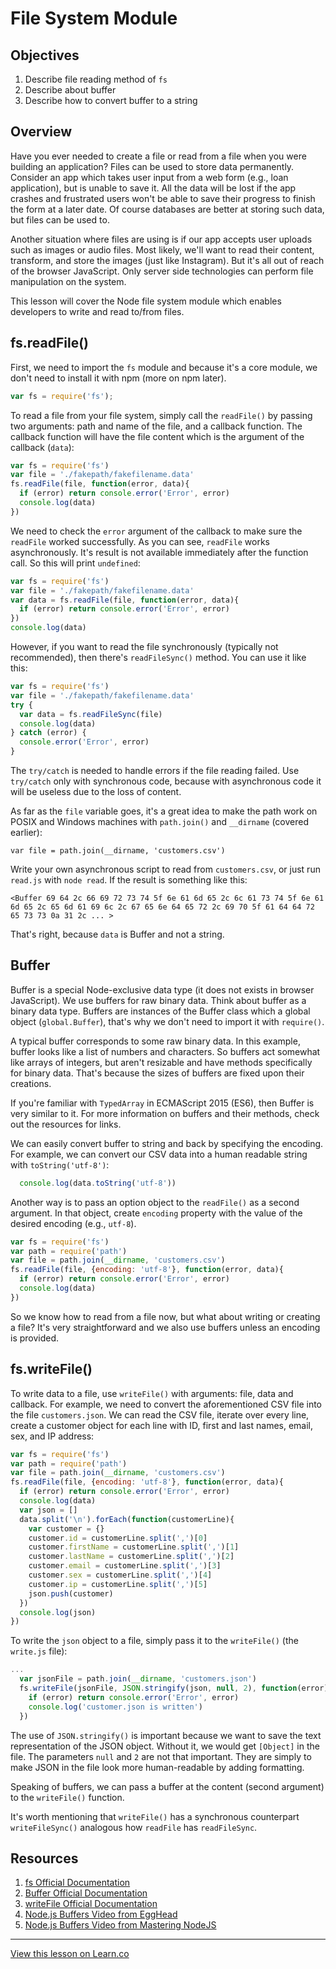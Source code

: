 # File System Module

## Objectives

1. Describe file reading method of `fs`
1. Describe about buffer
1. Describe how to convert buffer to a string

## Overview

Have you ever needed to create a file or read from a file when you were building an application? Files can be used to store data permanently. Consider an app which takes user input from a web form (e.g., loan application), but is unable to save it. All the data will be lost if the app crashes and frustrated users won't be able to save their progress to finish the form at a later date. Of course databases are better at storing such data, but files can be used to. 

Another situation where files are using is if our app accepts user uploads such as images or audio files. Most likely, we'll want to read their content, transform, and store the images (just like Instagram). But it's all out of reach of the browser JavaScript. Only server side technologies can perform file manipulation on the system.

This lesson will cover the Node file system module which enables developers to write and read to/from files.

## fs.readFile()

First, we need to import the `fs` module and because it's a core module, we don't need to install it with npm (more on npm later).

```js
var fs = require('fs');
```

To read a file from your file system, simply call the `readFile()` by passing two arguments: path and name of the file, and a callback function. The callback function will have the file content which is the argument of the callback (`data`):

```js
var fs = require('fs')
var file = './fakepath/fakefilename.data'
fs.readFile(file, function(error, data){
  if (error) return console.error('Error', error)
  console.log(data)
})
```

We need to check the `error` argument of the callback to make sure the `readFile` worked successfully. As you can see, `readFile` works asynchronously. It's result is not available immediately after the function call. So this will print `undefined`:

```js
var fs = require('fs')
var file = './fakepath/fakefilename.data'
var data = fs.readFile(file, function(error, data){
  if (error) return console.error('Error', error)
})
console.log(data)
```

However, if you want to read the file synchronously (typically not recommended), then there's `readFileSync()` method. You can use it like this:

```js
var fs = require('fs')
var file = './fakepath/fakefilename.data'
try {
  var data = fs.readFileSync(file)
  console.log(data)
} catch (error) {
  console.error('Error', error)
}
```

The `try/catch` is needed to handle errors if the file reading failed. Use `try/catch` only with synchronous code, because with asynchronous code it will be useless due to the loss of content.

As far as the `file` variable goes, it's a great idea to make the path work on POSIX and Windows machines with `path.join()` and `__dirname` (covered earlier):

```
var file = path.join(__dirname, 'customers.csv')
```

Write your own asynchronous script to read from `customers.csv`, or just run `read.js` with `node read`. If the result is something like this:

```
<Buffer 69 64 2c 66 69 72 73 74 5f 6e 61 6d 65 2c 6c 61 73 74 5f 6e 61 6d 65 2c 65 6d 61 69 6c 2c 67 65 6e 64 65 72 2c 69 70 5f 61 64 64 72 65 73 73 0a 31 2c ... >
```

That's right, because `data` is Buffer and not a string.

## Buffer

Buffer is a special Node-exclusive data type (it does not exists in browser JavaScript). We use buffers for raw binary data. Think about buffer as a binary data type. Buffers are instances of the Buffer class which a global object (`global.Buffer`), that's why we don't need to import it with `require()`. 

A typical buffer corresponds to some raw binary data. In this example, buffer looks like a list of numbers and characters. So buffers act somewhat like arrays of integers, but aren't resizable and have methods specifically for binary data. That's because the sizes of buffers are fixed upon their creations. 

If you're familiar with `TypedArray` in ECMAScript 2015 (ES6), then Buffer is very similar to it. For more information on buffers and their methods, check out the resources for links.

We can easily convert buffer to string and back by specifying the encoding. For example, we can convert our CSV data into a human readable string with `toString('utf-8')`:

```js
  console.log(data.toString('utf-8'))
```

Another way is to pass an option object to the `readFile()` as a second argument. In that object, create `encoding` property with the value of the desired encoding (e.g., `utf-8`).

```js
var fs = require('fs')
var path = require('path')
var file = path.join(__dirname, 'customers.csv')
fs.readFile(file, {encoding: 'utf-8'}, function(error, data){
  if (error) return console.error('Error', error)
  console.log(data)
})
```

So we know how to read from a file now, but what about writing or creating a file? It's very straightforward and we also use buffers unless an encoding is provided.

## fs.writeFile()

To write data to a file, use `writeFile()` with arguments: file, data and callback. For example, we need to convert the aforementioned CSV file into the file `customers.json`. We can read the CSV file, iterate over every line, create a customer object for each line with ID, first and last names, email, sex, and IP address:

```js
var fs = require('fs')
var path = require('path')
var file = path.join(__dirname, 'customers.csv')
fs.readFile(file, {encoding: 'utf-8'}, function(error, data){
  if (error) return console.error('Error', error)
  console.log(data)
  var json = []
  data.split('\n').forEach(function(customerLine){
    var customer = {}
    customer.id = customerLine.split(',')[0]
    customer.firstName = customerLine.split(',')[1]
    customer.lastName = customerLine.split(',')[2]
    customer.email = customerLine.split(',')[3]
    customer.sex = customerLine.split(',')[4]
    customer.ip = customerLine.split(',')[5]
    json.push(customer)
  })
  console.log(json)
})
```

To write the `json` object to a file, simply pass it to the `writeFile()` (the `write.js` file):

```js
...
  var jsonFile = path.join(__dirname, 'customers.json')
  fs.writeFile(jsonFile, JSON.stringify(json, null, 2), function(error){
    if (error) return console.error('Error', error)
    console.log('customer.json is written')
  })
```


The use of  `JSON.stringify()` is important because we want to save the text representation of the JSON object. Without it, we would get `[Object]` in the file. The parameters `null` and `2` are not that important. They are simply to make JSON in the file look more human-readable by adding formatting.

Speaking of buffers, we can pass a buffer at the content (second argument) to the `writeFile()` function.

It's worth mentioning that `writeFile()` has a synchronous counterpart `writeFileSync()` analogous how `readFile` has `readFileSync`.

## Resources

1. [fs Official Documentation](https://nodejs.org/api/fs.html)
1. [Buffer Official Documentation](https://nodejs.org/api/buffer.html)
1. [writeFile Official Documentation](https://nodejs.org/api/fs.html#fs_fs_writefile_file_data_options_callback)
1. [Node.js Buffers Video from EggHead](https://egghead.io/lessons/node-js-node-js-buffers)
1. [Node.js Buffers Video from Mastering NodeJS](https://www.youtube.com/watch?v=FVKO8wZNcnI)

---

<a href='https://learn.co/lessons/node-fs' data-visibility='hidden'>View this lesson on Learn.co</a>
